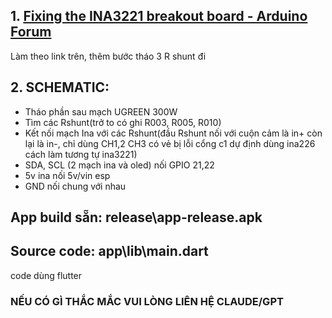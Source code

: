 ## **1. [Fixing the INA3221 breakout board - Arduino Forum](https://forum.arduino.cc/t/fixing-the-ina3221-breakout-board/526947)**
Làm theo link trên, thêm bước tháo 3 R shunt đi
## **2. SCHEMATIC:**
- Tháo phần sau mạch UGREEN 300W
- Tìm các Rshunt(trở to có ghi R003, R005, R010)
- Kết nối mạch Ina với các Rshunt(đầu Rshunt nối với cuộn cảm là in+ còn lại là in-, chỉ dùng CH1,2 CH3 có vẻ bị lỗi cổng c1 dự định dùng ina226 cách làm tương tự ina3221)
- SDA, SCL (2 mạch ina và oled) nối GPIO 21,22
- 5v ina nối 5v/vin esp
- GND nối chung với nhau

## **App build sẵn:** release\app-release.apk


## **Source code: app\lib\main.dart**
code dùng flutter

### NẾU CÓ GÌ THẮC MẮC VUI LÒNG LIÊN HỆ CLAUDE/GPT